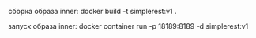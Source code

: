 сборка образа inner:
docker build -t simplerest:v1 .

запуск образа inner:
docker container run -p 18189:8189 -d simplerest:v1